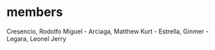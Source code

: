 # members
Cresencio, Rodolfo Miguel - 
Arciaga, Matthew Kurt - 
Estrella, Ginmer - 
Legara, Leonel Jerry
